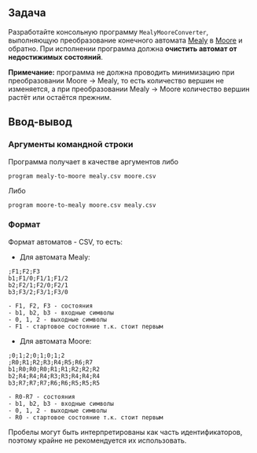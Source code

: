 ## Задача
Разработайте консольную программу `MealyMooreConverter`, выполняющую преобразование конечного автомата [Mealy](https://en.m.wikipedia.org/wiki/Mealy_machine) в [Moore](https://en.m.wikipedia.org/wiki/Moore_machine) и обратно. При исполнении программа должна **очистить автомат от недостижимых состояний**.

**Примечание:** программа не должна проводить минимизацию при преобразовании Moore -> Mealy, то есть количество вершин не изменяется, а при преобразовании Mealy -> Moore количество вершин растёт или остаётся прежним.

## Ввод-вывод
### Аргументы командной строки
Программа получает в качестве аргументов либо
```
program mealy-to-moore mealy.csv moore.csv
```

Либо
```
program moore-to-mealy moore.csv mealy.csv
```

### Формат
Формат автоматов - CSV, то есть:

- Для автомата Mealy:
```
;F1;F2;F3
b1;F1/0;F1/1;F1/2 
b2;F2/1;F2/0;F2/1
b3;F3/2;F3/1;F3/0
```
	- F1, F2, F3 - состояния
	- b1, b2, b3 - входные символы
	- 0, 1, 2 - выходные символы
	- F1 - стартовое состояние т.к. стоит первым

- Для автомата Moore:
```
;0;1;2;0;1;0;1;2
;R0;R1;R2;R3;R4;R5;R6;R7
b1;R0;R0;R0;R1;R1;R2;R2;R2  
b2;R4;R4;R4;R3;R3;R4;R4;R4  
b3;R7;R7;R7;R6;R6;R5;R5;R5
```
	- R0-R7 - состояния
	- b1, b2, b3 - входные символы
	- 0, 1, 2 - выходные символы
	- R0 - стартовое состояние т.к. стоит первым

Пробелы могут быть интерпретированы как часть идентификаторов, поэтому крайне не рекомендуется их использовать.
